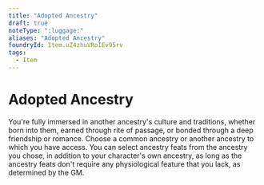 ```yaml
---
title: "Adopted Ancestry"
draft: true
noteType: ":luggage:"
aliases: "Adopted Ancestry"
foundryId: Item.uZ4zhuVRoIEv95rv
tags:
  - Item
---
```


# Adopted Ancestry

You're fully immersed in another ancestry's culture and traditions, whether born into them, earned through rite of passage, or bonded through a deep friendship or romance. Choose a common ancestry or another ancestry to which you have access. You can select ancestry feats from the ancestry you chose, in addition to your character's own ancestry, as long as the ancestry feats don't require any physiological feature that you lack, as determined by the GM.

